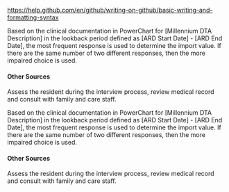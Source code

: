 https://help.github.com/en/github/writing-on-github/basic-writing-and-formatting-syntax

<!-- C0100 -->
Based on the clinical documentation in PowerChart for [Millennium DTA Description] in the lookback period defined as [ARD Start Date] - [ARD End Date], the most frequent response is used to determine the import value. If there are the same number of two different responses, then the more impaired choice is used.

#### Other Sources
Assess the resident during the interview process, review medical record and consult with family and care staff.
<!-- /C0100 -->

<!-- C0200 -->
Based on the clinical documentation in PowerChart for [Millennium DTA Description] in the lookback period defined as [ARD Start Date] - [ARD End Date], the most frequent response is used to determine the import value. If there are the same number of two different responses, then the more impaired choice is used.

#### Other Sources
Assess the resident during the interview process, review medical record and consult with family and care staff.
<!-- /C0200 -->